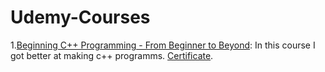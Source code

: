# Udemy-Courses

1.[Beginning C++ Programming - From Beginner to Beyond](https://www.udemy.com/course/beginning-c-plus-plus-programming/): In this course I got better at making c++ programms. [Certificate](link).
